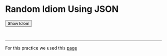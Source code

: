 <h1>Random Idiom Using JSON</h1>


<button type="button" class="new-quote button">Show Idiom</button>
 <dl id="quote"></dl>


  
  
<script>
 
const endpoint = 'https://galenagenova.github.io/SML5202-galena/datasets/idioms.json';

function getQuote() {
fetch(endpoint)
.then(function (response) {
return response.json();
})
.then(function(data){
let id = Math.floor(Math.random() * 7);
let idiom = (data.idioms[id].idiom);
let meaning = (data.idioms[id].meaning);
let example = (data.idioms[id].example);

document.querySelector("#quote").innerHTML = "<dt>" + idiom + "</dt>" + "<dd><strong>Example:</strong> " + example + "</dd><dd><strong>Meaning:</strong> " + meaning + "</dd>" ;

//console.log(data.idioms[id].idiom)
})
.catch(function () {
console.log("Error occurred");
});
}

const newQuoteButton = document.querySelector('.new-quote');
newQuoteButton.addEventListener('click', getQuote);

</script>

<br>
<hr>
For this practice we used this 
<a href="https://www.w3schools.com/html/tryit.asp?filename=tryhtml_default">page</a>
